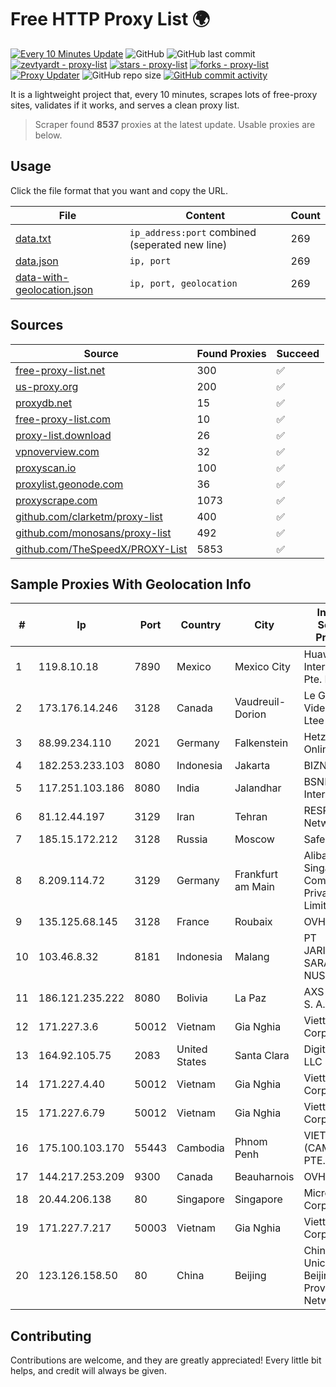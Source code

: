 
# Free HTTP Proxy List 🌍

[![Every 10 Minutes Update](https://github.com/mertguvencli/http-proxy-list/actions/workflows/main.yml/badge.svg?branch=main)](https://github.com/mertguvencli/http-proxy-list/actions/workflows/main.yml)
![GitHub](https://img.shields.io/github/license/mertguvencli/http-proxy-list)
![GitHub last commit](https://img.shields.io/github/last-commit/mertguvencli/http-proxy-list)
[![zevtyardt - proxy-list](https://img.shields.io/static/v1?label=zevtyardt&message=proxy-list&color=blue&logo=github)](https://github.com/zevtyardt/proxy-list "Go to GitHub repo")
[![stars - proxy-list](https://img.shields.io/github/stars/zevtyardt/proxy-list?style=social)](https://github.com/zevtyardt/proxy-list)
[![forks - proxy-list](https://img.shields.io/github/forks/zevtyardt/proxy-list?style=social)](https://github.com/zevtyardt/proxy-list)
[![Proxy Updater](https://github.com/zevtyardt/proxy-list/workflows/Proxy%20Updater/badge.svg)](https://github.com/zevtyardt/proxy-list/actions?query=workflow:"Proxy+Updater")
![GitHub repo size](https://img.shields.io/github/repo-size/zevtyardt/proxy-list)
[![GitHub commit activity](https://img.shields.io/github/commit-activity/m/zevtyardt/proxy-list?logo=commits)](https://github.com/zevtyardt/proxy-list/commits/main)

It is a lightweight project that, every 10 minutes, scrapes lots of free-proxy sites, validates if it works, and serves a clean proxy list.

> Scraper found **8537** proxies at the latest update. Usable proxies are below.

## Usage

Click the file format that you want and copy the URL.

|File|Content|Count|
|----|-------|-----|
|[data.txt](https://raw.githubusercontent.com/mertguvencli/http-proxy-list/main/proxy-list/data.txt)|`ip_address:port` combined (seperated new line)|269|
|[data.json](https://raw.githubusercontent.com/mertguvencli/http-proxy-list/main/proxy-list/data.json)|`ip, port`|269|
|[data-with-geolocation.json](https://raw.githubusercontent.com/mertguvencli/http-proxy-list/main/proxy-list/data-with-geolocation.json)|`ip, port, geolocation`|269|

## Sources

|Source|Found Proxies|Succeed|
|------|-------------|-------|
|[free-proxy-list.net](https://free-proxy-list.net)|300|✅|
|[us-proxy.org](https://www.us-proxy.org)|200|✅|
|[proxydb.net](http://proxydb.net)|15|✅|
|[free-proxy-list.com](https://free-proxy-list.com/?page=&port=&type%5B%5D=http&type%5B%5D=https&up_time=0&search=Search)|10|✅|
|[proxy-list.download](https://www.proxy-list.download/HTTP)|26|✅|
|[vpnoverview.com](https://vpnoverview.com/privacy/anonymous-browsing/free-proxy-servers)|32|✅|
|[proxyscan.io](https://www.proxyscan.io)|100|✅|
|[proxylist.geonode.com](https://proxylist.geonode.com/api/proxy-list?limit=300&page=1&sort_by=lastChecked&sort_type=desc&protocols=http,https)|36|✅|
|[proxyscrape.com](https://api.proxyscrape.com/v2/?request=displayproxies&protocol=http&timeout=10000&country=all&ssl=all&anonymity=all)|1073|✅|
|[github.com/clarketm/proxy-list](https://raw.githubusercontent.com/clarketm/proxy-list/master/proxy-list-raw.txt)|400|✅|
|[github.com/monosans/proxy-list](https://raw.githubusercontent.com/monosans/proxy-list/main/proxies/http.txt)|492|✅|
|[github.com/TheSpeedX/PROXY-List](https://raw.githubusercontent.com/TheSpeedX/PROXY-List/master/http.txt)|5853|✅|


## Sample Proxies With Geolocation Info

|#|Ip|Port|Country|City|Internet Service Provider|
|-|--|----|-------|----|-------------------------|
|1|119.8.10.18|7890|Mexico|Mexico City|Huawei International Pte. LTD|
|2|173.176.14.246|3128|Canada|Vaudreuil-Dorion|Le Groupe Videotron Ltee|
|3|88.99.234.110|2021|Germany|Falkenstein|Hetzner Online GmbH|
|4|182.253.233.103|8080|Indonesia|Jakarta|BIZNET|
|5|117.251.103.186|8080|India|Jalandhar|BSNL Internet|
|6|81.12.44.197|3129|Iran|Tehran|RESPINA Networks|
|7|185.15.172.212|3128|Russia|Moscow|SafeData LLC|
|8|8.209.114.72|3129|Germany|Frankfurt am Main|Alibaba.com Singapore E-Commerce Private Limited|
|9|135.125.68.145|3128|France|Roubaix|OVH SAS|
|10|103.46.8.32|8181|Indonesia|Malang|PT JARINGANKU SARANA NUSANTARA|
|11|186.121.235.222|8080|Bolivia|La Paz|AXS Bolivia S. A.|
|12|171.227.3.6|50012|Vietnam|Gia Nghia|Viettel Corporation|
|13|164.92.105.75|2083|United States|Santa Clara|DigitalOcean, LLC|
|14|171.227.4.40|50012|Vietnam|Gia Nghia|Viettel Corporation|
|15|171.227.6.79|50012|Vietnam|Gia Nghia|Viettel Corporation|
|16|175.100.103.170|55443|Cambodia|Phnom Penh|VIETTEL (CAMBODIA) PTE., LTD|
|17|144.217.253.209|9300|Canada|Beauharnois|OVH SAS|
|18|20.44.206.138|80|Singapore|Singapore|Microsoft Corporation|
|19|171.227.7.217|50003|Vietnam|Gia Nghia|Viettel Corporation|
|20|123.126.158.50|80|China|Beijing|China Unicom Beijing Province Network|



## Contributing

Contributions are welcome, and they are greatly appreciated! Every
little bit helps, and credit will always be given.

